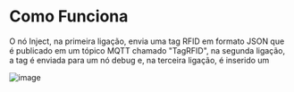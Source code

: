 # Como Funciona

O nó Inject, na primeira ligação, envia uma tag RFID em formato JSON que é publicado em um tópico MQTT chamado "TagRFID", na segunda ligação, a tag é enviada para um nó debug e, na terceira ligação, é inserido um 

![image](https://user-images.githubusercontent.com/79977429/188530769-44f4bfe6-4d1d-47f2-8c39-392bedea4d7d.png)
